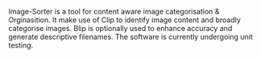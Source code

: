 Image-Sorter is a tool for content aware image categorisation & Orginasition.
It make use of Clip to identify image content and broadly categorise images.
Blip is optionally used to enhance accuracy and generate descriptive filenames.
The software is currently undergoing unit testing.

